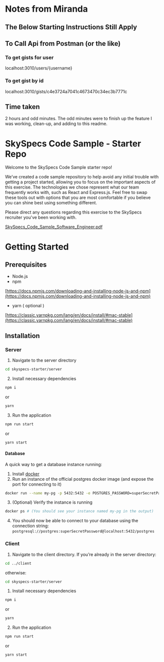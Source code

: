 # Notes from Miranda

## The Below Starting Instructions Still Apply

## To Call Api from Postman (or the like)
### To get gists for user
localhost:3010/users/{username}

### To get gist by id
localhost:3010/gists/c4e3724a7041c4673470c34ec3b7771c

## Time taken
2 hours and odd minutes. The odd minutes were to finish up the feature I was working, clean-up, and adding to this readme.

# SkySpecs Code Sample - Starter Repo

Welcome to the SkySpecs Code Sample starter repo! 

We’ve created a code sample repository to help avoid any initial trouble with getting a project started, allowing you to focus on the important aspects of this exercise. The technologies we chose represent what our team frequently works with, such as React and Express.js. Feel free to swap these tools out with options that you are most comfortable if you believe you can shine best using something different.

Please direct any questions regarding this exercise to the SkySpecs recruiter you've been working with.

[SkySpecs_Code_Sample_Software_Engineer.pdf](https://drive.google.com/file/d/1vIrNPICCYwGIkfKBKEzn6uW5BWfnhLEr/view)

# Getting Started

## Prerequisites

- Node.js
- npm

[https://docs.npmjs.com/downloading-and-installing-node-js-and-npm](https://docs.npmjs.com/downloading-and-installing-node-js-and-npm)

- yarn ( optional )

[https://classic.yarnpkg.com/lang/en/docs/install/#mac-stable](https://classic.yarnpkg.com/lang/en/docs/install/#mac-stable)

## Installation

### Server

1. Navigate to the server directory

```bash
cd skyspecs-starter/server
```

2. Install necessary dependencies

```bash
npm i
```

or 

```bash
yarn
```

3. Run the application

```bash
npm run start
```

or 

```bash
yarn start
```

#### Database

A quick way to get a database instance running:

1. Install [docker](https://www.docker.com/)
2. Run an instance of the official postgres docker image (and expose the port for connecting to it)
```bash
docker run --name my-pg -p 5432:5432 -e POSTGRES_PASSWORD=superSecretPassword -d postgres
```
3. (Optional) Verify the instance is running
```bash
docker ps # (You should see your instance named my-pg in the output)
```
4. You should now be able to connect to your database using the connection string: `postgresql://postgres:superSecretPassword@localhost:5432/postgres`

### Client

1. Navigate to the client directory. If you’re already in the server directory:

```bash
cd ../client
```

otherwise:

```bash
cd skyspecs-starter/server
```

1. Install necessary dependencies

```bash
npm i
```

or 

```bash
yarn
```

2. Run the application

```bash
npm run start
```

or 

```bash
yarn start
```
